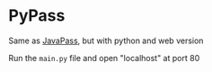 # PyPass
Same as [JavaPass](http://github.com/vardhiro/javapass), but with python and web version

Run the `main.py` file and open "localhost" at port 80 
